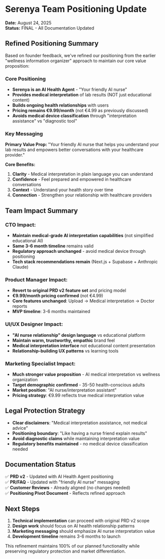 # Serenya Team Positioning Update
**Date:** August 24, 2025  
**Status:** FINAL - All Documentation Updated

## Refined Positioning Summary

Based on founder feedback, we've refined our positioning from the earlier "wellness information organizer" approach to maintain our core value proposition:

### Core Positioning
- **Serenya is an AI Health Agent** - "Your friendly AI nurse"
- **Provides medical interpretation** of lab results (NOT just educational content)
- **Builds ongoing health relationships** with users
- **Pricing remains €9.99/month** (not €4.99 as previously discussed)
- **Avoids medical device classification** through "interpretation assistance" vs "diagnostic tool"

### Key Messaging
**Primary Value Prop:** "Your friendly AI nurse that helps you understand your lab results and empowers better conversations with your healthcare provider."

**Core Benefits:**
1. **Clarity** - Medical interpretation in plain language you can understand
2. **Confidence** - Feel prepared and empowered in healthcare conversations
3. **Context** - Understand your health story over time  
4. **Connection** - Strengthen your relationship with healthcare providers

## Team Impact Summary

### CTO Impact:
- **Maintain medical-grade AI interpretation capabilities** (not simplified educational AI)
- **Same 3-6 month timeline** remains valid
- **Regulatory approach unchanged** - avoid medical device through positioning
- **Tech stack recommendations remain** (Next.js + Supabase + Anthropic Claude)

### Product Manager Impact:
- **Revert to original PRD v2 feature set** and pricing model
- **€9.99/month pricing confirmed** (not €4.99)
- **Core features unchanged**: Upload → Medical interpretation → Doctor reports
- **MVP timeline**: 3-6 months maintained

### UI/UX Designer Impact:
- **"AI nurse relationship" design language** vs educational platform
- **Maintain warm, trustworthy, empathic** brand feel
- **Medical interpretation interface** not educational content presentation
- **Relationship-building UX patterns** vs learning tools

### Marketing Specialist Impact:
- **Much stronger value proposition** - AI medical interpretation vs wellness organization
- **Target demographic confirmed** - 35-50 health-conscious adults
- **Market position**: "AI nurse/interpretation assistant" 
- **Pricing strategy**: €9.99 reflects true medical interpretation value

## Legal Protection Strategy
- **Clear disclaimers**: "Medical interpretation assistance, not medical advice"
- **Positioning boundary**: "Like having a nurse friend explain results"
- **Avoid diagnostic claims** while maintaining interpretation value
- **Regulatory benefits maintained** - no medical device classification needed

## Documentation Status
✅ **PRD v2** - Updated with AI Health Agent positioning  
✅ **PR/FAQ** - Updated with "friendly AI nurse" messaging  
✅ **Customer Reviews** - Already aligned (no changes needed)  
✅ **Positioning Pivot Document** - Reflects refined approach  

## Next Steps
1. **Technical implementation** can proceed with original PRD v2 scope
2. **Design work** should focus on AI health relationship patterns
3. **Marketing messaging** should emphasize AI nurse interpretation value
4. **Development timeline** remains 3-6 months to launch

This refinement maintains 100% of our planned functionality while preserving regulatory protection and market differentiation.